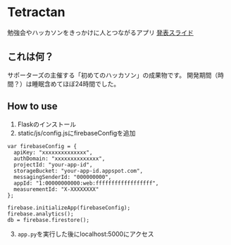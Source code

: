 # Tetractan
勉強会やハッカソンをきっかけに人とつながるアプリ
[発表スライド](https://docs.google.com/presentation/d/1Q1Cl6d2ZDm0-_MmOnjn0BzZZG4a6ysyN17_dZAvXDrk/edit#slide=id.gc93c1fd92e_7_462)

## これは何？
サポーターズの主催する「初めてのハッカソン」の成果物です。
開発期間（時間？）は睡眠含めてほぼ24時間でした。

## How to use
1. Flaskのインストール
2. static/js/config.jsにfirebaseConfigを追加
```
var firebaseConfig = {
  apiKey: "xxxxxxxxxxxxxx",
  authDomain: "xxxxxxxxxxxxxx",
  projectId: "your-app-id",
  storageBucket: "your-app-id.appspot.com",
  messagingSenderId: "000000000",
  appId: "1:00000000000:web:ffffffffffffffffff",
  measurementId: "X-XXXXXXXX"
};

firebase.initializeApp(firebaseConfig);
firebase.analytics();
db = firebase.firestore();
```

3. ```app.py```を実行した後にlocalhost:5000にアクセス